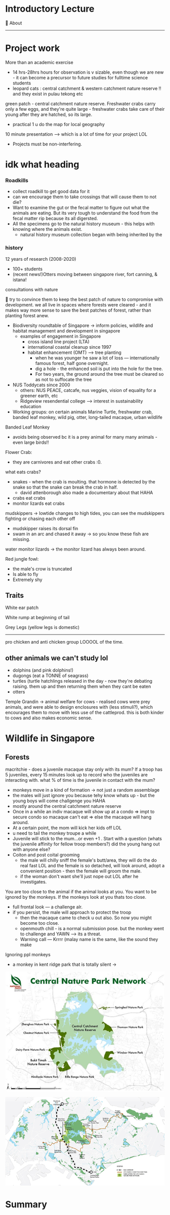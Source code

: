 # Introductory Lecture

<box>
🧠 About

</box>

---

# Project work

More than an academic exercise

- 14 hrs-28hrs hours for observation is v sizable, even though we are new - it can become a precursor to future studies for fulltime science students
- leopard cats : central catchment & western catchment nature reserve !! and they exist in pulau tekong etc

green patch - central catchment nature reserve. Freshwater crabs carry only a few eggs, and they're quite large - freshwater crabs take care of their young after they are hatched, so its large.

- practical 1 u do the map for local geography

10 minute presentation —> which is a lot of time for your project LOL

- Projects must be non-interfering.

# idk what heading

### Roadkills

- collect roadkill to get good data for it
- can we encourage them to take crossings that will cause them to not die?
- Want to examine the gut or the fecal matter to figure out what the animals are eating. But its very tough to understand the food from the fecal matter rip because its all digersted.
- All the specimens go to the natural history museum - this helps with knowing where the animals exist.
  - natural history museum collection began with being inherited by the

### history

12 years of research (2008-2020)

- 100+ students
- (recent news!)Otters moving between singapore river, fort canning, & istana!

consultations with nature

<box>
🏣 try to convince them to keep the best patch of nature to compromise with development. we all live in spaces where forests were cleared - and it makes way more sense to save the best patches of forest, rather than planting forest anew.

</box>

- Biodiversity roundtable of Singapore → inform policies, wildlife and habitat management and development in singapore
  - examples of engagement in Singapore
    - cross island line project (LTA)
    - international coastal cleanup since 1997
    - habitat enhancement (OMT) —> tree planting
      - when he was younger he saw a lot of loss — internationally famous forest, half gone overnight.
      - dig a hole - the enhanced soil is put into the hole for the tree.
      - For two years, the ground around the tree must be cleared so as not to suffocate the tree
- NUS Toddycats since 2000
  - others: NUS PEACE, catcafe, nus veggies, vision of equality for a greener earth, etc
  - Ridgeview resendential college —> interest in sustainability education
- Working groups: on certain animals Marine Turtle, freshwater crab, banded leaf monkey, wild pig, otter, long-tailed macaque, urban wildlife

Banded Leaf Monkey

- avoids being observed bc it is a prey animal for many many animals - even large birds!!

Flower Crab:

- they are carnivores and eat other crabs :0.

what eats crabs?

- snakes - when the crab is moulting. that hormone is detected by the snake so that the snake can break the crab in half.
  - david attenborough also made a documentary about that HAHA
- crabs eat crabs
- monitor lizards eat crabs

mudskippers → lowtide changes to high tides, you can see the mudskippers fighting or chasing each other off

- mudskipper raises its dorsal fin
- swam in an arc and chased it away → so you know these fish are missing.

water monitor lizards → the monitor lizard has always been around.

Red jungle fowl:

- the male's crow is truncated
- Is able to fly
- Extremely shy

## Traits

White ear patch

White rump at beginning of tail

Grey Legs (yellow legs is domestic)

---

pro chicken and anti chicken group LOOOOL of the time.

## other animals we can't study lol

- dolphins (and pink dolphins!)
- dugongs (eat a TONNE of seagrass)
- turtles (turtle hatchlings released in the day - now they're debating raising. them up and then returning them when they cant be eaten
- otters

Temple Grandin → animal welfare for cows - realised cows were prey animals, and were able to design enclosures with (less stimuli?), which encourages them to move with less use of the cattleprod. this is both kinder to cows and also makes economic sense.

# Wildlife in Singapore

## Forests

macritchie - does a juvenile macaque stay only with its mum? If a troop has 5 juveniles, every 15 minutes look up to record who the juveniles are interacting with. what % of time is the juvenile in contact with the mum?

- monkeys move in a kind of formation → not just a random assemblage
- the males will just ignore you because tehy know whats up - but the young boys will come challgenge you HAHA
- mostly around the central catchment nature reserve
- Once in a while an indiv macaque will show up at a condo ⇒ impt to secure condo so macaque can't eat ⇒ else the macaque will hang around.
- At a certain point, the mom will kick her kids off LOL
- u need to tail the monkey troupe a while
- Juvenile will stick to the mum...or even +1 . Start with a question (whats the juvenile affinity for fellow troop members?) did the young hang out with anyone else?
- Coiton and post coital grooming
  - the male will chilly sniff the female's butt/area, they will do the do real fast LOL and the female is so detached, will look around, adopt a convenient position - then the female will groom the male.
  - if the woman don't want she'll just nope out LOL after he investigates.

You are too close to the animal if the animal looks at you. You want to be ignored by the monkeys. If the monkeys look at you thats too close.

- full frontal look — a challenge alr.
- if you persist, the male will approach to protect the troop
  - then the macaque came to check u out also. So now you might become too close.
  - openmouth chill - is a normal submission pose. but the monkey went to challenge and YAWN —> its a threat.
  - Warning call — Krrrr (malay name is the same, like the sound they make

Ignoring ppl monkeys

- a monkey in kent ridge park that is totally silent →

![Introducto%20bd41c/Untitled.png](Introducto%20bd41c/Untitled.png)

![Introducto%20bd41c/Untitled%201.png](Introducto%20bd41c/Untitled%201.png)

##

# Summary

